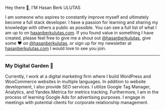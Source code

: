 Hey there 👋, I'M Hasan Berk ULUTAS

I am someone who aspires to constantly improve myself and ultimately become a full stack developer.  I have a passion for learning and sharing my knowledge with others a public as possible.  You can see a full list of what I am up to on [hasanberkulutas.com](hasanberkulutas.com).  If you found value in something I have created, please feel free to give me a shout out [@hasanberkulutas](https://linkedin.com/in/hasanberkulutas), give some ♥ on [@hasanberkulutas](https://instagram.com/hasanberkulutas), or sign up for my newsletter at [hasanberkulutas.com](https://hasanberkulutas.com/contact) I would love to see you join.
 
 ---

### My Digital Garden 🌱

Currently, I work at a digital marketing firm where I build WordPress and WooCommerce websites in multiple languages. In addition to website development, I also provide SEO services. I utilize Google Tag Manager, Analytics, and Yandex.Metrica for metrics tracking. Furthermore, I am in the process of learning Google Ads for advertising purposes. I engage in meetings with potential clients for corporate relationship management.

